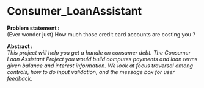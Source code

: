 # Consumer_LoanAssistant

<b>Problem statement : </b>
   <br>(Ever wonder just) How much those credit card accounts are costing you ?

<b>Abstract : </b><br>
    <i>This project will help you get a handle on consumer debt. The Consumer Loan Assistant Project you would build computes payments and loan terms given balance and interest information. We look at focus traversal among controls, how to do input validation, and the message box for user feedback.
